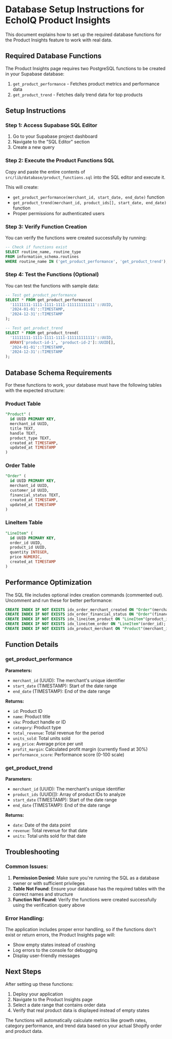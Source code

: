 # Database Setup Instructions for EchoIQ Product Insights

This document explains how to set up the required database functions for the Product Insights feature to work with real data.

## Required Database Functions

The Product Insights page requires two PostgreSQL functions to be created in your Supabase database:

1. `get_product_performance` - Fetches product metrics and performance data
2. `get_product_trend` - Fetches daily trend data for top products

## Setup Instructions

### Step 1: Access Supabase SQL Editor

1. Go to your Supabase project dashboard
2. Navigate to the "SQL Editor" section
3. Create a new query

### Step 2: Execute the Product Functions SQL

Copy and paste the entire contents of `src/lib/database/product_functions.sql` into the SQL editor and execute it.

This will create:
- `get_product_performance(merchant_id, start_date, end_date)` function
- `get_product_trend(merchant_id, product_ids[], start_date, end_date)` function
- Proper permissions for authenticated users

### Step 3: Verify Function Creation

You can verify the functions were created successfully by running:

```sql
-- Check if functions exist
SELECT routine_name, routine_type 
FROM information_schema.routines 
WHERE routine_name IN ('get_product_performance', 'get_product_trend');
```

### Step 4: Test the Functions (Optional)

You can test the functions with sample data:

```sql
-- Test get_product_performance
SELECT * FROM get_product_performance(
  '11111111-1111-1111-1111-111111111111'::UUID,
  '2024-01-01'::TIMESTAMP,
  '2024-12-31'::TIMESTAMP
);

-- Test get_product_trend
SELECT * FROM get_product_trend(
  '11111111-1111-1111-1111-111111111111'::UUID,
  ARRAY['product-id-1', 'product-id-2']::UUID[],
  '2024-01-01'::TIMESTAMP,
  '2024-12-31'::TIMESTAMP
);
```

## Database Schema Requirements

For these functions to work, your database must have the following tables with the expected structure:

### Product Table
```sql
"Product" (
  id UUID PRIMARY KEY,
  merchant_id UUID,
  title TEXT,
  handle TEXT,
  product_type TEXT,
  created_at TIMESTAMP,
  updated_at TIMESTAMP
)
```

### Order Table
```sql
"Order" (
  id UUID PRIMARY KEY,
  merchant_id UUID,
  customer_id UUID,
  financial_status TEXT,
  created_at TIMESTAMP,
  updated_at TIMESTAMP
)
```

### LineItem Table
```sql
"LineItem" (
  id UUID PRIMARY KEY,
  order_id UUID,
  product_id UUID,
  quantity INTEGER,
  price NUMERIC,
  created_at TIMESTAMP
)
```

## Performance Optimization

The SQL file includes optional index creation commands (commented out). Uncomment and run these for better performance:

```sql
CREATE INDEX IF NOT EXISTS idx_order_merchant_created ON "Order"(merchant_id, created_at);
CREATE INDEX IF NOT EXISTS idx_order_financial_status ON "Order"(financial_status);
CREATE INDEX IF NOT EXISTS idx_lineitem_product ON "LineItem"(product_id);
CREATE INDEX IF NOT EXISTS idx_lineitem_order ON "LineItem"(order_id);
CREATE INDEX IF NOT EXISTS idx_product_merchant ON "Product"(merchant_id);
```

## Function Details

### get_product_performance

**Parameters:**
- `merchant_id` (UUID): The merchant's unique identifier
- `start_date` (TIMESTAMP): Start of the date range
- `end_date` (TIMESTAMP): End of the date range

**Returns:**
- `id`: Product ID
- `name`: Product title
- `sku`: Product handle or ID
- `category`: Product type
- `total_revenue`: Total revenue for the period
- `units_sold`: Total units sold
- `avg_price`: Average price per unit
- `profit_margin`: Calculated profit margin (currently fixed at 30%)
- `performance_score`: Performance score (0-100 scale)

### get_product_trend

**Parameters:**
- `merchant_id` (UUID): The merchant's unique identifier
- `product_ids` (UUID[]): Array of product IDs to analyze
- `start_date` (TIMESTAMP): Start of the date range
- `end_date` (TIMESTAMP): End of the date range

**Returns:**
- `date`: Date of the data point
- `revenue`: Total revenue for that date
- `units`: Total units sold for that date

## Troubleshooting

### Common Issues:

1. **Permission Denied**: Make sure you're running the SQL as a database owner or with sufficient privileges
2. **Table Not Found**: Ensure your database has the required tables with the correct names and structure
3. **Function Not Found**: Verify the functions were created successfully using the verification query above

### Error Handling:

The application includes proper error handling, so if the functions don't exist or return errors, the Product Insights page will:
- Show empty states instead of crashing
- Log errors to the console for debugging
- Display user-friendly messages

## Next Steps

After setting up these functions:

1. Deploy your application
2. Navigate to the Product Insights page
3. Select a date range that contains order data
4. Verify that real product data is displayed instead of empty states

The functions will automatically calculate metrics like growth rates, category performance, and trend data based on your actual Shopify order and product data.